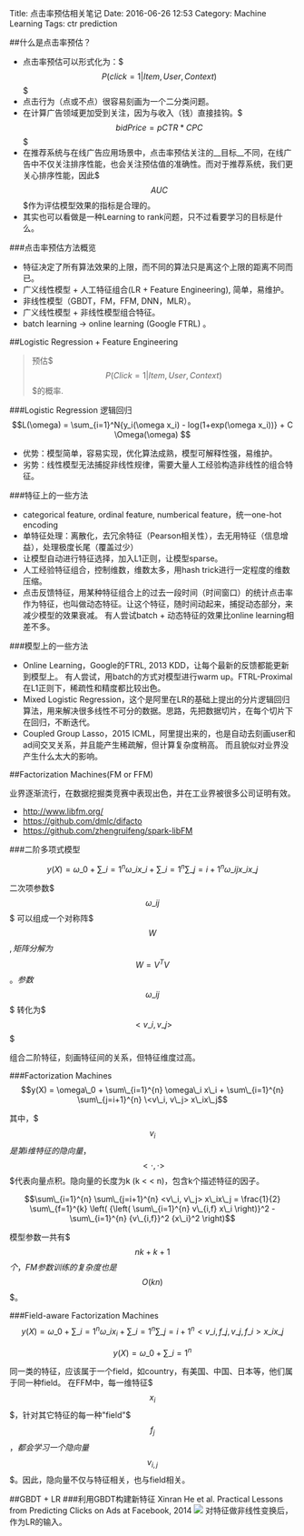 Title: 点击率预估相关笔记
Date: 2016-06-26 12:53
Category: Machine Learning
Tags: ctr prediction

##什么是点击率预估？
* 点击率预估可以形式化为：$$$P(click=1|Item, User, Context)$$$
* 点击行为（点或不点）很容易刻画为一个二分类问题。
* 在计算广告领域更加受到关注，因为与收入（钱）直接挂钩。$$$bidPrice=pCTR * CPC$$$
* 在推荐系统与在线广告应用场景中，点击率预估关注的__目标__不同，在线广告中不仅关注排序性能，也会关注预估值的准确性。而对于推荐系统，我们更关心排序性能，因此$$$AUC$$$作为评估模型效果的指标是合理的。
* 其实也可以看做是一种Learning to rank问题，只不过看要学习的目标是什么。

###点击率预估方法概览
* 特征决定了所有算法效果的上限，而不同的算法只是离这个上限的距离不同而已。
* 广义线性模型 + 人工特征组合(LR + Feature Engineering), 简单，易维护。
* 非线性模型（GBDT，FM，FFM, DNN，MLR）。
* 广义线性模型 + 非线性模型组合特征。
* batch learning -> online learning (Google FTRL) 。

##Logistic Regression + Feature Engineering
> 预估$$$P(Click=1|Item, User, Context)$$$的概率.

###Logistic Regression 逻辑回归
$$L(\omega) = \sum_{i=1}^N{y_i(\omega x_i) - log(1+exp(\omega x_i))} + C \Omega(\omega)
$$

* 优势：模型简单，容易实现，优化算法成熟，模型可解释性强，易维护。
* 劣势：线性模型无法捕捉非线性规律，需要大量人工经验构造非线性的组合特征。

###特征上的一些方法
* categorical feature, ordinal feature, numberical feature，统一one-hot encoding
* 单特征处理：离散化，去冗余特征（Pearson相关性），去无用特征（信息增益），处理极度长尾（覆盖过少）
* 让模型自动进行特征选择，加入L1正则，让模型sparse。
* 人工经验特征组合，控制维数，维数太多，用hash trick进行一定程度的维数压缩。
* 点击反馈特征，用某种特征组合上的过去一段时间（时间窗口）的统计点击率作为特征，也叫做动态特征。让这个特征，随时间动起来，捕捉动态部分，来减少模型的效果衰减。 有人尝试batch + 动态特征的效果比online learning相差不多。

###模型上的一些方法
* Online Learning，Google的FTRL, 2013 KDD，让每个最新的反馈都能更新到模型上。 有人尝试，用batch的方式对模型进行warm up。FTRL-Proximal在L1正则下，稀疏性和精度都比较出色。
* Mixed Logistic Regression，这个是阿里在LR的基础上提出的分片逻辑回归算法，用来解决很多线性不可分的数据。思路，先把数据切片，在每个切片下在回归，不断迭代。
* Coupled Group Lasso，2015 ICML，阿里提出来的，也是自动去刻画user和ad间交叉关系，并且能产生稀疏解，但计算复杂度稍高。 而且貌似对业界没产生什么太大的影响。

##Factorization Machines(FM or FFM)

业界逐渐流行，在数据挖掘类竞赛中表现出色，并在工业界被很多公司证明有效。

* http://www.libfm.org/
* https://github.com/dmlc/difacto 
* https://github.com/zhengruifeng/spark-libFM 

###二阶多项式模型

$$y(X) = \omega\_0 + \sum\_{i=1}^{n} \omega\_i x\_i + \sum\_{i=1}^{n} \sum\_{j=i+1}^{n} \omega\_{ij}x\_ix\_j
$$

二次项参数$$$\omega\_{ij}$$$ 可以组成一个对称阵$$$W$$$, 矩阵分解为$$$W=V^TV$$$。参数$$$\omega\_{ij}$$$ 转化为$$$<v\_i, v\_j>$$$

组合二阶特征，刻画特征间的关系，但特征维度过高。

###Factorization Machines
$$y(X) = \omega\_0 + \sum\_{i=1}^{n} \omega\_i x\_i + \sum\_{i=1}^{n} \sum\_{j=i+1}^{n} \<v\_i, v\_j> x\_ix\_j$$

其中，$$$v_i$$$是第i维特征的隐向量，$$$<\cdot,\cdot>$$$代表向量点积。隐向量的长度为k (k < < n)，包含k个描述特征的因子。

$$\sum\_{i=1}^{n} \sum\_{j=i+1}^{n} <v\_i, v\_j> x\_ix\_j = \frac{1}{2} \sum\_{f=1}^{k} \left( {\left( \sum\_{i=1}^{n} v\_{i,f} x\_i \right)}^2 - \sum\_{i=1}^{n} {v\_{i,f}}^2 {x\_i}^2 \right)$$

模型参数一共有$$$nk+k+1$$$个，FM参数训练的复杂度也是$$$O(kn)$$$。

###Field-aware Factorization Machines
$$y(X) = \omega\_0 + \sum\_{i=1}^{n} \omega\_i x_i + \sum\_{i=1}^{n} \sum\_{j=i+1}^{n} <v\_{i, f\_j} , v\_{j, f\_i}> x\_ix\_j$$


$$y(X) = \omega\_0 + \sum\_{i=1}^{n}$$

同一类的特征，应该属于一个field，如country，有美国、中国、日本等，他们属于同一种field。
在FFM中，每一维特征$$$x_i$$$，针对其它特征的每一种"field"$$$f_j$$$，都会学习一个隐向量$$$v_{i,j}$$$。因此，隐向量不仅与特征相关，也与field相关。


##GBDT + LR
###利用GBDT构建新特征
Xinran He et al. Practical Lessons from Predicting Clicks on Ads at Facebook, 2014
<img src='http://lixinzhang.github.io/image/gbdt.png'></img>
对特征做非线性变换后，作为LR的输入。





